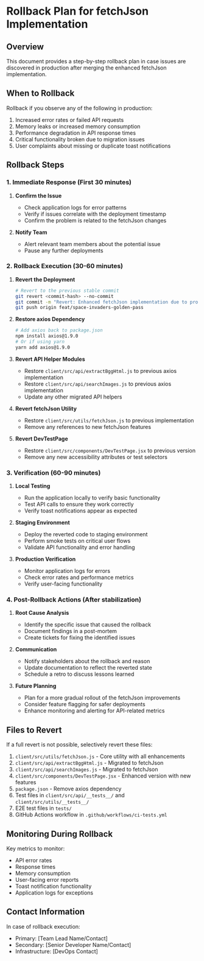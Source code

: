# Rollback Plan for fetchJson Implementation

## Overview

This document provides a step-by-step rollback plan in case issues are discovered in production after merging the enhanced fetchJson implementation.

## When to Rollback

Rollback if you observe any of the following in production:

1. Increased error rates or failed API requests
2. Memory leaks or increased memory consumption
3. Performance degradation in API response times
4. Critical functionality broken due to migration issues
5. User complaints about missing or duplicate toast notifications

## Rollback Steps

### 1. Immediate Response (First 30 minutes)

1. **Confirm the Issue**
   - Check application logs for error patterns
   - Verify if issues correlate with the deployment timestamp
   - Confirm the problem is related to the fetchJson changes

2. **Notify Team**
   - Alert relevant team members about the potential issue
   - Pause any further deployments

### 2. Rollback Execution (30-60 minutes)

1. **Revert the Deployment**

   ```bash
   # Revert to the previous stable commit
   git revert <commit-hash> --no-commit
   git commit -m "Revert: Enhanced fetchJson implementation due to production issues"
   git push origin feat/space-invaders-golden-pass
   ```

2. **Restore axios Dependency**

   ```bash
   # Add axios back to package.json
   npm install axios@1.9.0
   # Or if using yarn
   yarn add axios@1.9.0
   ```

3. **Revert API Helper Modules**
   - Restore `client/src/api/extractBggHtml.js` to previous axios implementation
   - Restore `client/src/api/searchImages.js` to previous axios implementation
   - Update any other migrated API helpers

4. **Revert fetchJson Utility**
   - Restore `client/src/utils/fetchJson.js` to previous implementation
   - Remove any references to new fetchJson features

5. **Revert DevTestPage**
   - Restore `client/src/components/DevTestPage.jsx` to previous version
   - Remove any new accessibility attributes or test selectors

### 3. Verification (60-90 minutes)

1. **Local Testing**
   - Run the application locally to verify basic functionality
   - Test API calls to ensure they work correctly
   - Verify toast notifications appear as expected

2. **Staging Environment**
   - Deploy the reverted code to staging environment
   - Perform smoke tests on critical user flows
   - Validate API functionality and error handling

3. **Production Verification**
   - Monitor application logs for errors
   - Check error rates and performance metrics
   - Verify user-facing functionality

### 4. Post-Rollback Actions (After stabilization)

1. **Root Cause Analysis**
   - Identify the specific issue that caused the rollback
   - Document findings in a post-mortem
   - Create tickets for fixing the identified issues

2. **Communication**
   - Notify stakeholders about the rollback and reason
   - Update documentation to reflect the reverted state
   - Schedule a retro to discuss lessons learned

3. **Future Planning**
   - Plan for a more gradual rollout of the fetchJson improvements
   - Consider feature flagging for safer deployments
   - Enhance monitoring and alerting for API-related metrics

## Files to Revert

If a full revert is not possible, selectively revert these files:

1. `client/src/utils/fetchJson.js` - Core utility with all enhancements
2. `client/src/api/extractBggHtml.js` - Migrated to fetchJson
3. `client/src/api/searchImages.js` - Migrated to fetchJson
4. `client/src/components/DevTestPage.jsx` - Enhanced version with new features
5. `package.json` - Remove axios dependency
6. Test files in `client/src/api/__tests__/` and `client/src/utils/__tests__/`
7. E2E test files in `tests/`
8. GitHub Actions workflow in `.github/workflows/ci-tests.yml`

## Monitoring During Rollback

Key metrics to monitor:

- API error rates
- Response times
- Memory consumption
- User-facing error reports
- Toast notification functionality
- Application logs for exceptions

## Contact Information

In case of rollback execution:

- Primary: [Team Lead Name/Contact]
- Secondary: [Senior Developer Name/Contact]
- Infrastructure: [DevOps Contact]
